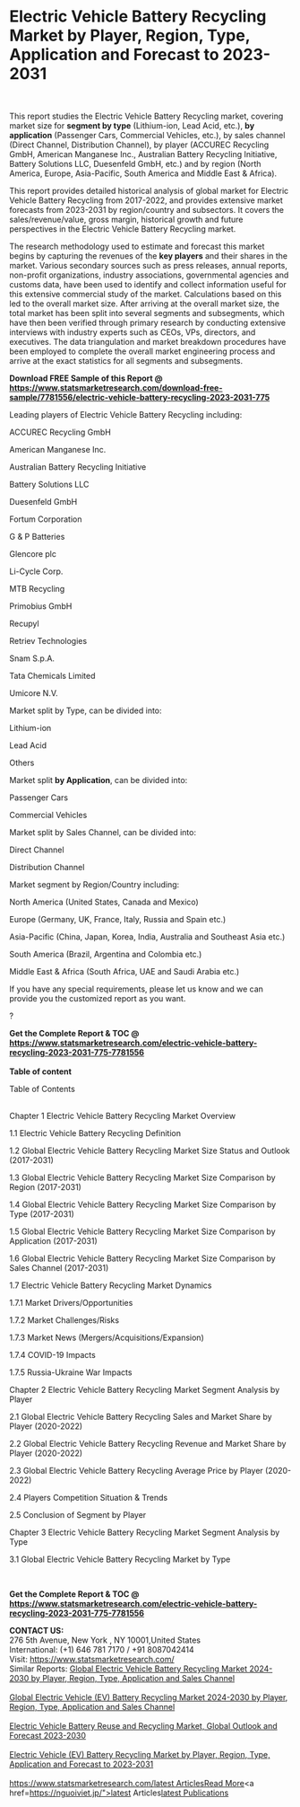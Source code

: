 <h1>Electric Vehicle Battery Recycling Market by Player, Region, Type, Application and Forecast to 2023-2031</h1><br/><p>This report studies the Electric Vehicle Battery Recycling market, covering market size for <strong>segment by type</strong> (Lithium-ion, Lead Acid, etc.), <strong>by application</strong> (Passenger Cars, Commercial Vehicles, etc.), by sales channel (Direct Channel, Distribution Channel), by player (ACCUREC Recycling GmbH, American Manganese Inc., Australian Battery Recycling Initiative, Battery Solutions LLC, Duesenfeld GmbH, etc.) and by region (North America, Europe, Asia-Pacific, South America and Middle East & Africa).</p><p>This report provides detailed historical analysis of global market for Electric Vehicle Battery Recycling from 2017-2022, and provides extensive market forecasts from 2023-2031 by region/country and subsectors. It covers the sales/revenue/value, gross margin, historical growth and future perspectives in the Electric Vehicle Battery Recycling market.</p><p>The research methodology used to estimate and forecast this market begins by capturing the revenues of the <strong>key players</strong> and their shares in the market. Various secondary sources such as press releases, annual reports, non-profit organizations, industry associations, governmental agencies and customs data, have been used to identify and collect information useful for this extensive commercial study of the market. Calculations based on this led to the overall market size. After arriving at the overall market size, the total market has been split into several segments and subsegments, which have then been verified through primary research by conducting extensive interviews with industry experts such as CEOs, VPs, directors, and executives. The data triangulation and market breakdown procedures have been employed to complete the overall market engineering process and arrive at the exact statistics for all segments and subsegments.</p><p><strong>Download FREE Sample of this Report @ <a href="https://www.statsmarketresearch.com/download-free-sample/7781556/electric-vehicle-battery-recycling-2023-2031-775">https://www.statsmarketresearch.com/download-free-sample/7781556/electric-vehicle-battery-recycling-2023-2031-775</a></strong></p><p>Leading players of Electric Vehicle Battery Recycling including:</p><p>ACCUREC Recycling GmbH</p><p>American Manganese Inc.</p><p>Australian Battery Recycling Initiative</p><p>Battery Solutions LLC</p><p>Duesenfeld GmbH</p><p>Fortum Corporation</p><p>G & P Batteries</p><p>Glencore plc</p><p>Li-Cycle Corp.</p><p>MTB Recycling</p><p>Primobius GmbH</p><p>Recupyl</p><p>Retriev Technologies</p><p>Snam S.p.A.</p><p>Tata Chemicals Limited</p><p>Umicore N.V.</p><p>Market split by Type, can be divided into:</p><p>Lithium-ion</p><p>Lead Acid</p><p>Others</p><p>Market split <strong>by Application</strong>, can be divided into:</p><p>Passenger Cars</p><p>Commercial Vehicles</p><p>Market split by Sales Channel, can be divided into:</p><p>Direct Channel</p><p>Distribution Channel</p><p>Market segment by Region/Country including:</p><p>North America (United States, Canada and Mexico)</p><p>Europe (Germany, UK, France, Italy, Russia and Spain etc.)</p><p>Asia-Pacific (China, Japan, Korea, India, Australia and Southeast Asia etc.)</p><p>South America (Brazil, Argentina and Colombia etc.)</p><p>Middle East & Africa (South Africa, UAE and Saudi Arabia etc.)</p><p>If you have any special requirements, please let us know and we can provide you the customized report as you want.</p><p>? </p><div><b>Get the Complete Report & TOC @ <a href="https://www.statsmarketresearch.com/electric-vehicle-battery-recycling-2023-2031-775-7781556">https://www.statsmarketresearch.com/electric-vehicle-battery-recycling-2023-2031-775-7781556</a></b></div><br><b>Table of content</b><p>Table of Contents<br />
 
 <br />
 
 Chapter 1 Electric Vehicle Battery Recycling Market Overview<br />
 
  1.1 Electric Vehicle Battery Recycling Definition<br />
 
  1.2 Global Electric Vehicle Battery Recycling Market Size Status and Outlook (2017-2031)<br />
 
  1.3 Global Electric Vehicle Battery Recycling Market Size Comparison by Region (2017-2031)<br />
 
  1.4 Global Electric Vehicle Battery Recycling Market Size Comparison by Type (2017-2031)<br />
 
  1.5 Global Electric Vehicle Battery Recycling Market Size Comparison by Application (2017-2031)<br />
 
  1.6 Global Electric Vehicle Battery Recycling Market Size Comparison by Sales Channel (2017-2031)<br />
 
  1.7 Electric Vehicle Battery Recycling Market Dynamics<br />
 
  1.7.1 Market Drivers/Opportunities<br />
 
  1.7.2 Market Challenges/Risks<br />
 
  1.7.3 Market News (Mergers/Acquisitions/Expansion)<br />
 
  1.7.4 COVID-19 Impacts<br />
 
  1.7.5 Russia-Ukraine War Impacts<br />
 
 Chapter 2 Electric Vehicle Battery Recycling Market Segment Analysis by Player<br />
 
  2.1 Global Electric Vehicle Battery Recycling Sales and Market Share by Player (2020-2022)<br />
 
  2.2 Global Electric Vehicle Battery Recycling Revenue and Market Share by Player (2020-2022)<br />
 
  2.3 Global Electric Vehicle Battery Recycling Average Price by Player (2020-2022)<br />
 
  2.4 Players Competition Situation & Trends<br />
 
  2.5 Conclusion of Segment by Player<br />
 
 Chapter 3 Electric Vehicle Battery Recycling Market Segment Analysis by Type<br />
 
  3.1 Global Electric Vehicle Battery Recycling Market by Type<br />
 
  <br><div><b>Get the Complete Report & TOC @ <a href="https://www.statsmarketresearch.com/electric-vehicle-battery-recycling-2023-2031-775-7781556">https://www.statsmarketresearch.com/electric-vehicle-battery-recycling-2023-2031-775-7781556</a></b></div></p> <b>CONTACT US:</b><br>276 5th Avenue, New York , NY 10001,United States<br>International: (+1) 646 781 7170 / +91 8087042414<br>Visit: <a href="https://www.statsmarketresearch.com/">https://www.statsmarketresearch.com/</a><br>Similar Reports: <a href="https://www.statsmarketresearch.com/electric-vehicle-battery-recycling-2023-2031-775-7781556">Global Electric Vehicle Battery Recycling Market 2024-2030 by Player, Region, Type, Application and Sales Channel</a><br/><br/><a href="https://www.statsmarketresearch.com/electric-vehicle-battery-recycling-2023-2031-775-7781556">Global Electric Vehicle (EV) Battery Recycling Market 2024-2030 by Player, Region, Type, Application and Sales Channel</a><br/><br/><a href="https://www.statsmarketresearch.com/electric-vehicle-battery-recycling-2023-2031-775-7781556">Electric Vehicle Battery Reuse and Recycling Market, Global Outlook and Forecast 2023-2030</a><br/><br/><a href="https://www.statsmarketresearch.com/electric-vehicle-battery-recycling-2023-2031-775-7781556">Electric Vehicle (EV) Battery Recycling Market by Player, Region, Type, Application and Forecast to 2023-2031 </a><br/><br/><a href="https://gyeongbokgung.com">https://www.statsmarketresearch.com/</a><a href="https://hallyeomaritime.com">latest Articles</a><a href="https://jingwansa.com">Read More</a><a href=https://nguoiviet.jp/">latest Articles</a><a href="https://www.intelmarketresearch.com/">latest Publications</a>